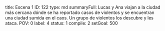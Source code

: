 title:          Escena 1
ID:             122
type:           md
summaryFull:    Lucas y Ana viajan a la ciudad más cercana dónde se ha reportado casos de violentos y se encuentran una ciudad sumida en el caos. Un grupo de violentos los descubre y les  ataca.
POV:            0
label:          4
status:         1
compile:        2
setGoal:        500


